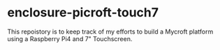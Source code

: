 # enclosure-picroft-touch7
This repoistory is to keep track of my efforts to build a Mycroft platform using a Raspberry Pi4 and 7" Touchscreen.
